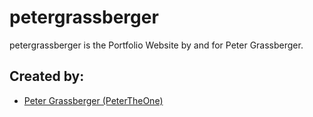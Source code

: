 petergrassberger
==================

petergrassberger is the Portfolio Website by and for Peter Grassberger.

Created by:
-----------
- [Peter Grassberger (PeterTheOne)](http://petergrassberger.com)